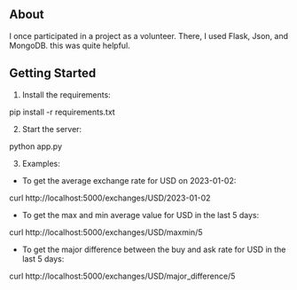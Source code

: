 ## About

I once participated in a project as a volunteer. There, I used Flask, Json, and MongoDB. this was quite helpful.

## Getting Started

1. Install the requirements:

pip install -r requirements.txt

2. Start the server:
  
python app.py

3. Examples:

- To get the average exchange rate for USD on 2023-01-02:

curl http://localhost:5000/exchanges/USD/2023-01-02


- To get the max and min average value for USD in the last 5 days:

curl http://localhost:5000/exchanges/USD/maxmin/5

- To get the major difference between the buy and ask rate for USD in the last 5 days:

curl http://localhost:5000/exchanges/USD/major_difference/5


